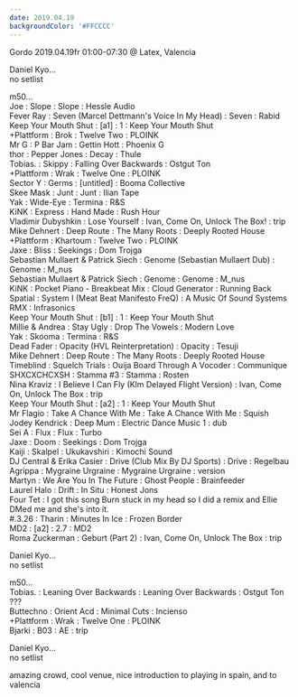 ```yaml
---
date: 2019.04.19
backgroundColor: '#FFCCCC'
---
```


Gordo 2019.04.19fr 01:00-07:30 @ Latex, Valencia  

Daniel Kyo...  
no setlist  

m50...  
Joe : Slope : Slope : Hessle Audio  
Fever Ray : Seven (Marcel Dettmann's Voice In My Head) : Seven : Rabid  
Keep Your Mouth Shut : \[a1\] : 1 : Keep Your Mouth Shut  
+Plattform : Brok : Twelve Two : PLOINK  
Mr G : P Bar Jam : Gettin Hott : Phoenix G  
thor : Pepper Jones : Decay : Thule  
Tobias. : Skippy : Falling Over Backwards : Ostgut Ton  
+Plattform : Wrak : Twelve One : PLOINK  
Sector Y : Germs : \[untitled\] : Booma Collective  
Skee Mask : Junt : Junt : Ilian Tape  
Yak : Wide-Eye : Termina : R&S  
KiNK : Express : Hand Made : Rush Hour  
Vladimir Dubyshkin : Lose Yourself : Ivan, Come On, Unlock The Box! : trip  
Mike Dehnert : Deep Route : The Many Roots : Deeply Rooted House  
+Plattform : Khartoum : Twelve Two : PLOINK  
Jaxe : Bliss : Seekings : Dom Trojga  
Sebastian Mullaert & Patrick Siech : Genome (Sebastian Mullaert Dub) : Genome : M\_nus  
Sebastian Mullaert & Patrick Siech : Genome : Genome : M\_nus  
KiNK : Pocket Piano - Breakbeat Mix : Cloud Generator : Running Back  
Spatial : System I (Meat Beat Manifesto FreQ) : A Music Of Sound Systems RMX : Infrasonics  
Keep Your Mouth Shut : \[b1\] : 1 : Keep Your Mouth Shut  
Millie & Andrea : Stay Ugly : Drop The Vowels : Modern Love  
Yak : Skooma : Termina : R&S  
Dead Fader : Opacity (HVL Reinterpretation) : Opacity : Tesuji  
Mike Dehnert : Deep Route : The Many Roots : Deeply Rooted House  
Timeblind : Squelch Trials : Ouija Board Through A Vocoder : Communique  
SHXCXCHCXSH : Stamma #3 : Stamma : Rosten  
Nina Kraviz : I Believe I Can Fly (Klm Delayed Flight Version) : Ivan, Come On, Unlock The Box : trip  
Keep Your Mouth Shut : \[a2\] : 1 : Keep Your Mouth Shut  
Mr Flagio : Take A Chance With Me : Take A Chance With Me : Squish  
Jodey Kendrick : Deep Mum : Electric Dance Music 1 : dub  
Sei A : Flux : Flux : Turbo  
Jaxe : Doom : Seekings : Dom Trojga  
Kaiji : Skalpel : Ukukavshiri : Kimochi Sound  
DJ Central & Erika Casier : Drive (Club Mix By DJ Sports) : Drive : Regelbau  
Agrippa : Mygraine Urgraine : Mygraine Urgraine : version  
Martyn : We Are You In The Future : Ghost People : Brainfeeder  
Laurel Halo : Drift : In Situ : Honest Jons  
Four Tet : I got this song Burn stuck in my head so I did a remix and Ellie DMed me and she's into it.  
#.3.26 : Tharin : Minutes In Ice : Frozen Border  
MD2 : \[a2\] : 2.7 : MD2  
Roma Zuckerman : Geburt (Part 2) : Ivan, Come On, Unlock The Box : trip  

Daniel Kyo...  
no setlist  

m50...  
Tobias. : Leaning Over Backwards : Leaning Over Backwards : Ostgut Ton  
???  
Buttechno : Orient Acd : Minimal Cuts : Incienso  
+Plattform : Wrak : Twelve One : PLOINK  
Bjarki : B03 : AE : trip  


Daniel Kyo...  
no setlist  

amazing crowd, cool venue, nice introduction to playing in spain, and to valencia